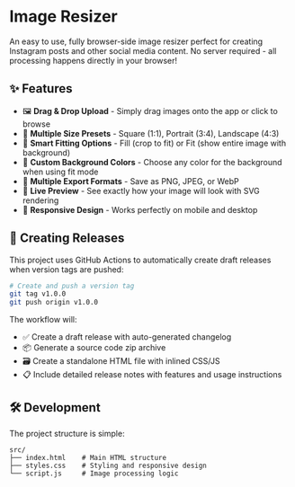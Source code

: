 # Image Resizer

An easy to use, fully browser-side image resizer perfect for creating Instagram posts and other social media content. No server required - all processing happens directly in your browser!

## ✨ Features

- 🖼️ **Drag & Drop Upload** - Simply drag images onto the app or click to browse
- 📐 **Multiple Size Presets** - Square (1:1), Portrait (3:4), Landscape (4:3)
- 🎨 **Smart Fitting Options** - Fill (crop to fit) or Fit (show entire image with background)
- 🌈 **Custom Background Colors** - Choose any color for the background when using fit mode
- 💾 **Multiple Export Formats** - Save as PNG, JPEG, or WebP
- 👀 **Live Preview** - See exactly how your image will look with SVG rendering
- 📱 **Responsive Design** - Works perfectly on mobile and desktop


## 🔄 Creating Releases

This project uses GitHub Actions to automatically create draft releases when version tags are pushed:

```bash
# Create and push a version tag
git tag v1.0.0
git push origin v1.0.0
```

The workflow will:
- ✅ Create a draft release with auto-generated changelog
- 📦 Generate a source code zip archive
- 🗃️ Create a standalone HTML file with inlined CSS/JS
- 📋 Include detailed release notes with features and usage instructions

## 🛠️ Development

The project structure is simple:
```
src/
├── index.html    # Main HTML structure
├── styles.css    # Styling and responsive design
└── script.js     # Image processing logic
```
